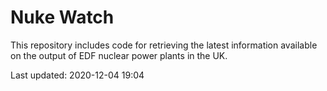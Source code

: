 # Nuke Watch

This repository includes code for retrieving the latest information available on the output of EDF nuclear power plants in the UK.

Last updated: 2020-12-04 19:04